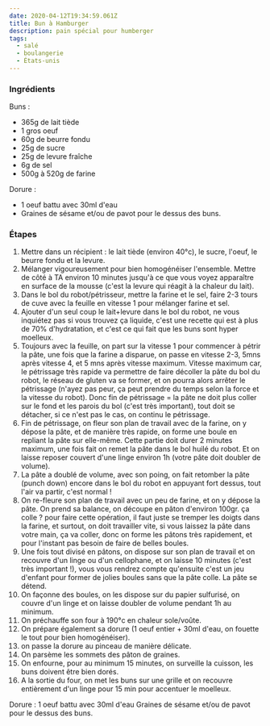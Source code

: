```yaml
---
date: 2020-04-12T19:34:59.061Z
title: Bun à Hamburger
description: pain spécial pour humberger
tags:
  - salé
  - boulangerie
  - États-unis
---
```

### Ingrédients

Buns : 
- 365g de lait tiède
- 1 gros oeuf
- 60g de beurre fondu
- 25g de sucre
- 25g de levure fraîche
- 6g de sel
- 500g à 520g de farine

Dorure : 
- 1 oeuf battu avec 30ml d'eau
- Graines de sésame et/ou de pavot pour le dessus des buns.

### Étapes

1. Mettre dans un récipient : le lait tiède (environ 40°c), le sucre, l'oeuf, le beurre fondu et la levure. 
2. Mélanger vigoureusement pour bien homogénéiser l'ensemble. Mettre de côté à TA environ 10 minutes jusqu'à ce que vous voyez apparaître en surface de la mousse (c'est la levure qui réagit à la chaleur du lait).
3. Dans le bol du robot/pétrisseur, mettre la farine et le sel, faire 2-3 tours de cuve avec la feuille en vitesse 1 pour mélanger farine et sel. 
4. Ajouter d'un seul coup le lait+levure dans le bol du robot, ne vous inquiétez pas si vous trouvez ça liquide, c'est une recette qui est à plus de 70% d'hydratation, et c'est ce qui fait que les buns sont hyper moelleux. 
5. Toujours avec la feuille, on part sur la vitesse 1 pour commencer à pétrir la pâte, une fois que la farine a disparue, on passe en vitesse 2-3, 5mns après vitesse 4, et 5 mns après vitesse maximum. Vitesse maximum car, le pétrissage très rapide va permettre de faire décoller la pâte du bol du robot, le réseau de gluten va se former, et on pourra alors arrêter le pétrissage (n'ayez pas peur, ça peut prendre du temps selon la force et la vitesse du robot). Donc fin de pétrissage = la pâte ne doit plus coller sur le fond et les parois du bol (c'est très important), tout doit se détacher, si ce n'est pas le cas, on continu le pétrissage. 
6. Fin de pétrissage, on fleur son plan de travail avec de la farine, on y dépose la pâte, et de manière très rapide, on forme une boule en repliant la pâte sur elle-même. Cette partie doit durer 2 minutes maximum, une fois fait on remet la pâte dans le bol huilé du robot. Et on laisse reposer couvert d'une linge environ 1h (votre pâte doit doubler de volume). 
6. La pâte a doublé de volume, avec son poing, on fait retomber la pâte (punch down) encore dans le bol du robot en appuyant fort dessus, tout l'air va partir, c'est normal !  
7. On re-fleure son plan de travail avec un peu de farine, et on y dépose la pâte. On prend sa balance, on découpe en pâton d'environ 100gr. ça colle ? pour faire cette opération, il faut juste se tremper les doigts dans la farine, et surtout, on doit travailler vite, si vous laissez la pâte dans votre main, ça va coller, donc on forme les pâtons très rapidement, et pour l'instant pas besoin de faire de belles boules. 
8. Une fois tout divisé en pâtons, on dispose sur son plan de travail et on recouvre d'un linge ou d'un cellophane, et on laisse 10 minutes (c'est très important !), vous vous rendrez compte qu'ensuite c'est un jeu d'enfant pour former de jolies boules sans que la pâte colle. La pâte se détend. 
9. On façonne des boules, on les dispose sur du papier sulfurisé, on couvre d'un linge et on laisse doubler de volume pendant 1h au minimum.
10. On préchauffe son four à 190°c en chaleur sole/voûte.
11. On prépare également sa dorure (1 oeuf entier + 30ml d'eau, on fouette le tout pour bien homogénéiser). 
12. on passe la dorure au pinceau de manière délicate.
13. On parsème les sommets des pâton de graines.
14. On enfourne, pour au minimum 15 minutes, on surveille la cuisson, les buns doivent être bien dorés.
15. A la sortie du four, on met les buns sur une grille et on recouvre entièrement d'un linge pour 15 min pour accentuer le moelleux.

Dorure : 1 oeuf battu avec 30ml d'eau
Graines de sésame et/ou de pavot pour le dessus des buns.
